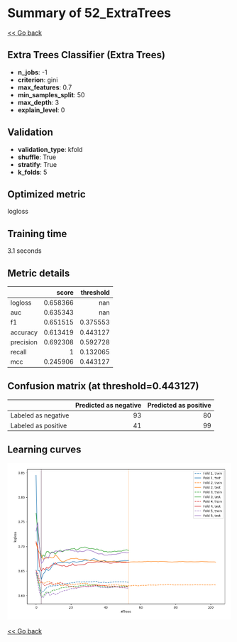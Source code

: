 # Summary of 52_ExtraTrees

[<< Go back](../README.md)


## Extra Trees Classifier (Extra Trees)
- **n_jobs**: -1
- **criterion**: gini
- **max_features**: 0.7
- **min_samples_split**: 50
- **max_depth**: 3
- **explain_level**: 0

## Validation
 - **validation_type**: kfold
 - **shuffle**: True
 - **stratify**: True
 - **k_folds**: 5

## Optimized metric
logloss

## Training time

3.1 seconds

## Metric details
|           |    score |   threshold |
|:----------|---------:|------------:|
| logloss   | 0.658366 |  nan        |
| auc       | 0.635343 |  nan        |
| f1        | 0.651515 |    0.375553 |
| accuracy  | 0.613419 |    0.443127 |
| precision | 0.692308 |    0.592728 |
| recall    | 1        |    0.132065 |
| mcc       | 0.245906 |    0.443127 |


## Confusion matrix (at threshold=0.443127)
|                     |   Predicted as negative |   Predicted as positive |
|:--------------------|------------------------:|------------------------:|
| Labeled as negative |                      93 |                      80 |
| Labeled as positive |                      41 |                      99 |

## Learning curves
![Learning curves](learning_curves.png)

[<< Go back](../README.md)
